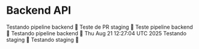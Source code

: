 # Backend API
Testando pipeline backend 🚀
Teste de PR staging 🚀
Teste pipeline backend 🚀
Testando pipeline backend 🚀 Thu Aug 21 12:27:04 UTC 2025
Testando staging 🚀
Testando staging 🚀
